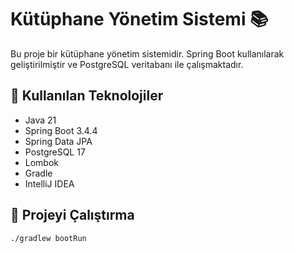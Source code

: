 # Kütüphane Yönetim Sistemi 📚

Bu proje bir kütüphane yönetim sistemidir. Spring Boot kullanılarak geliştirilmiştir ve PostgreSQL veritabanı ile çalışmaktadır.

## 🔧 Kullanılan Teknolojiler

- Java 21
- Spring Boot 3.4.4
- Spring Data JPA
- PostgreSQL 17
- Lombok
- Gradle
- IntelliJ IDEA

## 🚀 Projeyi Çalıştırma

```bash
./gradlew bootRun
